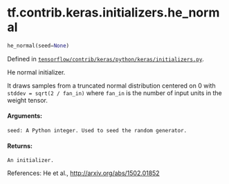 <div itemscope itemtype="http://developers.google.com/ReferenceObject">
<meta itemprop="name" content="tf.contrib.keras.initializers.he_normal" />
</div>

# tf.contrib.keras.initializers.he_normal

``` python
he_normal(seed=None)
```



Defined in [`tensorflow/contrib/keras/python/keras/initializers.py`](https://www.tensorflow.org/code/tensorflow/contrib/keras/python/keras/initializers.py).

He normal initializer.

It draws samples from a truncated normal distribution centered on 0
with `stddev = sqrt(2 / fan_in)`
where `fan_in` is the number of input units in the weight tensor.

#### Arguments:

    seed: A Python integer. Used to seed the random generator.


#### Returns:

    An initializer.

References:
    He et al., http://arxiv.org/abs/1502.01852